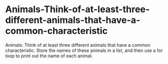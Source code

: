 # Animals-Think-of-at-least-three-different-animals-that-have-a-common-characteristic
Animals: Think of at least three different animals that have a common characteristic. Store the names of these animals in a list, and then use a for loop to print out the name of each animal.
